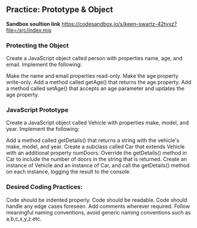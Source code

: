 ## Practice: Prototype & Object

**Sandbox soultion link**
<https://codesandbox.io/s/keen-swartz-42tyxz?file=/src/index.mjs>

### Protecting the Object

Create a JavaScript object called person with properties name, age, and email. Implement the following:

Make the name and email properties read-only.
Make the age property write-only.
Add a method called getAge() that returns the age property.
Add a method called setAge() that accepts an age parameter and updates the age property.

### JavaScript Prototype

Create a JavaScript object called Vehicle with properties make, model, and year. Implement the following:

Add a method called getDetails() that returns a string with the vehicle's make, model, and year.
Create a subclass called Car that extends Vehicle with an additional property numDoors.
Override the getDetails() method in Car to include the number of doors in the string that is returned.
Create an instance of Vehicle and an instance of Car, and call the getDetails() method on each instance, logging the result to the console.

### Desired Coding Practices:

Code should be indented properly.
Code should be readable.
Code should handle any edge cases foreseen.
Add comments wherever required.
Follow meaningful naming conventions, avoid generic naming conventions such as a,b,c,x,y,z etc.
